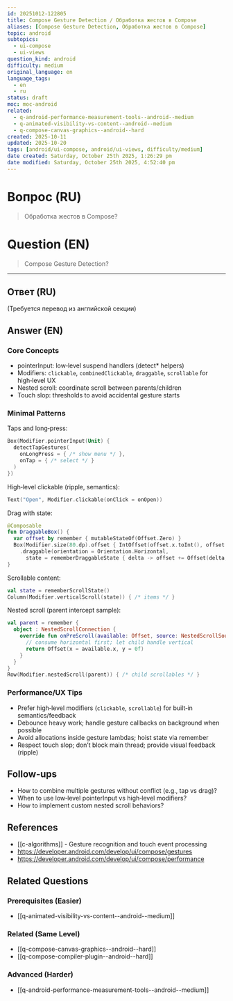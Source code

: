 ```yaml
---
id: 20251012-122805
title: Compose Gesture Detection / Обработка жестов в Compose
aliases: [Compose Gesture Detection, Обработка жестов в Compose]
topic: android
subtopics:
  - ui-compose
  - ui-views
question_kind: android
difficulty: medium
original_language: en
language_tags:
  - en
  - ru
status: draft
moc: moc-android
related:
  - q-android-performance-measurement-tools--android--medium
  - q-animated-visibility-vs-content--android--medium
  - q-compose-canvas-graphics--android--hard
created: 2025-10-11
updated: 2025-10-20
tags: [android/ui-compose, android/ui-views, difficulty/medium]
date created: Saturday, October 25th 2025, 1:26:29 pm
date modified: Saturday, October 25th 2025, 4:52:40 pm
---
```


# Вопрос (RU)
> Обработка жестов в Compose?

# Question (EN)
> Compose Gesture Detection?

---

## Ответ (RU)

(Требуется перевод из английской секции)

## Answer (EN)

### Core Concepts
- pointerInput: low‑level suspend handlers (detect* helpers)
- Modifiers: `clickable`, `combinedClickable`, `draggable`, `scrollable` for high‑level UX
- Nested scroll: coordinate scroll between parents/children
- Touch slop: thresholds to avoid accidental gesture starts

### Minimal Patterns

Taps and long‑press:
```kotlin
Box(Modifier.pointerInput(Unit) {
  detectTapGestures(
    onLongPress = { /* show menu */ },
    onTap = { /* select */ }
  )
})
```

High‑level clickable (ripple, semantics):
```kotlin
Text("Open", Modifier.clickable(onClick = onOpen))
```

Drag with state:
```kotlin
@Composable
fun DraggableBox() {
  var offset by remember { mutableStateOf(Offset.Zero) }
  Box(Modifier.size(80.dp).offset { IntOffset(offset.x.toInt(), offset.y.toInt()) }
    .draggable(orientation = Orientation.Horizontal,
      state = rememberDraggableState { delta -> offset += Offset(delta, 0f) }))
}
```

Scrollable content:
```kotlin
val state = rememberScrollState()
Column(Modifier.verticalScroll(state)) { /* items */ }
```

Nested scroll (parent intercept sample):
```kotlin
val parent = remember {
  object : NestedScrollConnection {
    override fun onPreScroll(available: Offset, source: NestedScrollSource): Offset {
      // consume horizontal first; let child handle vertical
      return Offset(x = available.x, y = 0f)
    }
  }
}
Row(Modifier.nestedScroll(parent)) { /* child scrollables */ }
```

### Performance/UX Tips
- Prefer high‑level modifiers (`clickable`, `scrollable`) for built‑in semantics/feedback
- Debounce heavy work; handle gesture callbacks on background when possible
- Avoid allocations inside gesture lambdas; hoist state via remember
- Respect touch slop; don’t block main thread; provide visual feedback (ripple)

## Follow-ups
- How to combine multiple gestures without conflict (e.g., tap vs drag)?
- When to use low‑level pointerInput vs high‑level modifiers?
- How to implement custom nested scroll behaviors?

## References
- [[c-algorithms]] - Gesture recognition and touch event processing
- https://developer.android.com/develop/ui/compose/gestures
- https://developer.android.com/develop/ui/compose/performance

## Related Questions

### Prerequisites (Easier)
- [[q-animated-visibility-vs-content--android--medium]]

### Related (Same Level)
- [[q-compose-canvas-graphics--android--hard]]
- [[q-compose-compiler-plugin--android--hard]]

### Advanced (Harder)
- [[q-android-performance-measurement-tools--android--medium]]
